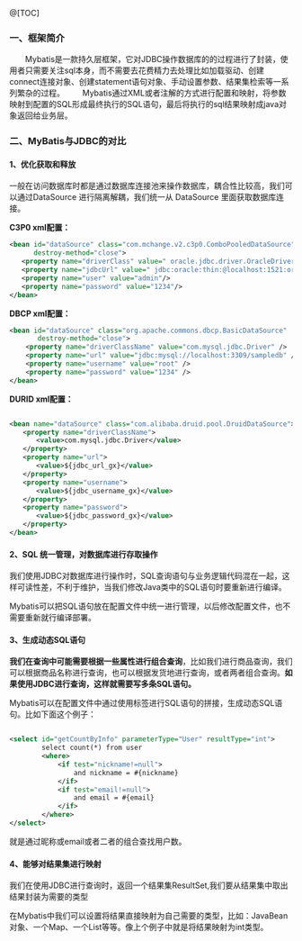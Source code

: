 @[TOC]

### 一、框架简介
&ensp;&ensp;&ensp;&ensp;Mybatis是一款持久层框架，它对JDBC操作数据库的的过程进行了封装，使用者只需要关注sql本身，而不需要去花费精力去处理比如加载驱动、创建connect连接对象、创建statement语句对象、手动设置参数、结果集检索等一系列繁杂的过程。
&ensp;&ensp;&ensp;&ensp;Mybatis通过XML或者注解的方式进行配置和映射，将参数映射到配置的SQL形成最终执行的SQL语句，最后将执行的sql结果映射成java对象返回给业务层。

### 二、MyBatis与JDBC的对比

 #### 1、优化获取和释放
 
一般在访问数据库时都是通过数据库连接池来操作数据库，耦合性比较高，我们可以通过DataSource 进行隔离解耦，我们统一从 DataSource 里面获取数据库连接。

**C3P0 xml配置：**  

```xml
<bean id="dataSource" class="com.mchange.v2.c3p0.ComboPooledDataSource"       
      destroy-method="close">      
   <property name="driverClass" value=" oracle.jdbc.driver.OracleDriver "/>      
   <property name="jdbcUrl" value=" jdbc:oracle:thin:@localhost:1521:ora9i "/>      
   <property name="user" value="admin"/>      
   <property name="password" value="1234"/>      
</bean>
```
**DBCP xml配置：**

```xml
<bean id="dataSource" class="org.apache.commons.dbcp.BasicDataSource"       
       destroy-method="close">       
    <property name="driverClassName" value="com.mysql.jdbc.Driver" />      
    <property name="url" value="jdbc:mysql://localhost:3309/sampledb" />      
    <property name="username" value="root" />      
    <property name="password" value="1234" />      
</bean>
```
**DURID xml配置：**

```xml

<bean name="dataSource" class="com.alibaba.druid.pool.DruidDataSource">  
　　<property name="driverClassName">  
　　　　<value>com.mysql.jdbc.Driver</value>  
　　</property>  
　　<property name="url">  
　　　　<value>${jdbc_url_gx}</value>  
　　</property>  
　　<property name="username">  
　　　　<value>${jdbc_username_gx}</value>  
　　</property>  
　　<property name="password">  
　　　　<value>${jdbc_password_gx}</value>  
　　</property> 
</bean>
```
#### 2、SQL 统一管理，对数据库进行存取操作
我们使用JDBC对数据库进行操作时，SQL查询语句与业务逻辑代码混在一起，这样可读性差，不利于维护，当我们修改Java类中的SQL语句时要重新进行编译。

Mybatis可以把SQL语句放在配置文件中统一进行管理，以后修改配置文件，也不需要重新就行编译部署。

#### 3、生成动态SQL语句
**我们在查询中可能需要根据一些属性进行组合查询**，比如我们进行商品查询，我们可以根据商品名称进行查询，也可以根据发货地进行查询，或者两者组合查询。**如果使用JDBC进行查询，这样就需要写多条SQL语句。**

Mybatis可以在配置文件中通过使用<if test=””></if>标签进行SQL语句的拼接，生成动态SQL语句。比如下面这个例子：

```xml

<select id="getCountByInfo" parameterType="User" resultType="int">
        select count(*) from user
        <where>
            <if test="nickname!=null">
                and nickname = #{nickname}
            </if>
            <if test="email!=null">
                and email = #{email}
            </if>
        </where>
</select>
```
就是通过昵称或email或者二者的组合查找用户数。

#### 4、能够对结果集进行映射

我们在使用JDBC进行查询时，返回一个结果集ResultSet,我们要从结果集中取出结果封装为需要的类型

在Mybatis中我们可以设置将结果直接映射为自己需要的类型，比如：JavaBean对象、一个Map、一个List等等。像上个例子中就是将结果映射为int类型。
